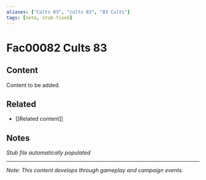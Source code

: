 ```yaml
---
aliases: ["Cults 83", "cults 83", "83 Cults"]
tags: [note, stub-fixed]
---
```


# Fac00082 Cults 83

## Content
Content to be added.

## Related
- [[Related content]]

## Notes
*Stub file automatically populated*

---
*Note: This content develops through gameplay and campaign events.*
